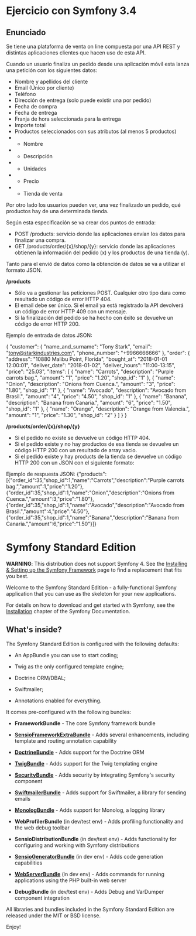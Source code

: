 Ejercicio con Symfony 3.4
========================

Enunciado
--------------

Se tiene una plataforma de venta on line compuesta por una API REST y distintas aplicaciones clientes que hacen uso
de esta API.

Cuando un usuario finaliza un pedido desde una aplicación móvil esta lanza una petición con los siguientes datos:

* Nombre y apellidos del cliente
* Email (Único por cliente)
* Teléfono
* Dirección de entrega (solo puede existir una por pedido)
* Fecha de compra
* Fecha de entrega
* Franja de hora seleccionada para la entrega
* Importe total
* Productos seleccionados con sus atributos (al menos 5 productos)
* * Nombre
* * Descripción
* * Unidades
* * Precio
* * Tienda de venta

Por otro lado los usuarios pueden ver, una vez finalizado un pedido, qué productos hay de una determinada tienda.

Según esta especificación se va crear dos puntos de entrada:

* POST /products: servicio donde las aplicaciones envían los datos para finalizar una compra.
* GET /products/order/{x}/shop/{y}: servicio donde las aplicaciones obtienen la información del pedido (x) y los productos de una tienda (y).

Tanto para el envió de datos como la obtención de datos se va a utilizar el formato JSON.

**/products**

* Sólo va a gestionar las peticiones POST. Cualquier otro tipo dara como resultado un código de error HTTP 404.
* El email debe ser único. Si el email ya está registrado la API devolverá un código de error HTTP 409 con un mensaje.
* Si la finalización del pedido se ha hecho con éxito se devuelve un código de error HTTP 200.

Ejemplo de entrada de datos JSON:

{
	"customer": {
		"name_and_surname": "Tony Stark",
		"email": "tony@starkindustries.com",
		"phone_number": "+9966666666"
	},
	"order": {
		"address": "10880 Malibu Point, Florida",
		"bought_at": "2018-01-01 12:00:01",
		"deliver_date": "2018-01-02",
		"deliver_hours": "11:00-13:15",
		"price": "25.03",
		"items": [
			{
				"name": "Carrots",
				"description": "Purple carrots bag.",
				"amount": "1",
				"price": "1.20",
				"shop_id": "1"
			},
			{
				"name": "Onion",
				"description": "Onions from Cuenca.",
				"amount": "3",
				"price": "1.80",
				"shop_id": "1"
			},
			{
				"name": "Avocado",
				"description": "Avocado from Brasil.",
				"amount": "4",
				"price": "4.50",
				"shop_id": "1"
			},
			{
				"name": "Banana",
				"description": "Banana from Canaria.",
				"amount": "6",
				"price": "1.50",
				"shop_id": "1"
			},
			{
				"name": "Orange",
				"description": "Orange from Valencia.",
				"amount": "1",
				"price": "1.30",
				"shop_id": "2"
			}
		]
	}
}

**/products/order/{x}/shop/{y}**

* Si el pedido no existe se devuelve un código HTTP 404.
* Si el pedido existe y no hay productos de esa tienda se devuelve un código HTTP 200 con un resultado de array vacio.
* Si el pedido existe y hay products de la tienda se devuelve un código HTTP 200 con un JSON con el siguiente formato:

Ejemplo de respuesta JSON:
{"products":[{"order_id":35,"shop_id":1,"name":"Carrots","description":"Purple carrots bag.","amount":1,"price":"1.20"},{"order_id":35,"shop_id":1,"name":"Onion","description":"Onions from Cuenca.","amount":3,"price":"1.80"},{"order_id":35,"shop_id":1,"name":"Avocado","description":"Avocado from Brasil.","amount":4,"price":"4.50"},{"order_id":35,"shop_id":1,"name":"Banana","description":"Banana from Canaria.","amount":6,"price":"1.50"}]}




Symfony Standard Edition
========================

**WARNING**: This distribution does not support Symfony 4. See the
[Installing & Setting up the Symfony Framework][15] page to find a replacement
that fits you best.

Welcome to the Symfony Standard Edition - a fully-functional Symfony
application that you can use as the skeleton for your new applications.

For details on how to download and get started with Symfony, see the
[Installation][1] chapter of the Symfony Documentation.

What's inside?
--------------

The Symfony Standard Edition is configured with the following defaults:

  * An AppBundle you can use to start coding;

  * Twig as the only configured template engine;

  * Doctrine ORM/DBAL;

  * Swiftmailer;

  * Annotations enabled for everything.

It comes pre-configured with the following bundles:

  * **FrameworkBundle** - The core Symfony framework bundle

  * [**SensioFrameworkExtraBundle**][6] - Adds several enhancements, including
    template and routing annotation capability

  * [**DoctrineBundle**][7] - Adds support for the Doctrine ORM

  * [**TwigBundle**][8] - Adds support for the Twig templating engine

  * [**SecurityBundle**][9] - Adds security by integrating Symfony's security
    component

  * [**SwiftmailerBundle**][10] - Adds support for Swiftmailer, a library for
    sending emails

  * [**MonologBundle**][11] - Adds support for Monolog, a logging library

  * **WebProfilerBundle** (in dev/test env) - Adds profiling functionality and
    the web debug toolbar

  * **SensioDistributionBundle** (in dev/test env) - Adds functionality for
    configuring and working with Symfony distributions

  * [**SensioGeneratorBundle**][13] (in dev env) - Adds code generation
    capabilities

  * [**WebServerBundle**][14] (in dev env) - Adds commands for running applications
    using the PHP built-in web server

  * **DebugBundle** (in dev/test env) - Adds Debug and VarDumper component
    integration

All libraries and bundles included in the Symfony Standard Edition are
released under the MIT or BSD license.

Enjoy!

[1]:  https://symfony.com/doc/3.4/setup.html
[6]:  https://symfony.com/doc/current/bundles/SensioFrameworkExtraBundle/index.html
[7]:  https://symfony.com/doc/3.4/doctrine.html
[8]:  https://symfony.com/doc/3.4/templating.html
[9]:  https://symfony.com/doc/3.4/security.html
[10]: https://symfony.com/doc/3.4/email.html
[11]: https://symfony.com/doc/3.4/logging.html
[13]: https://symfony.com/doc/current/bundles/SensioGeneratorBundle/index.html
[14]: https://symfony.com/doc/current/setup/built_in_web_server.html
[15]: https://symfony.com/doc/current/setup.html
